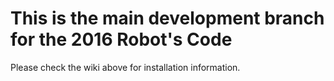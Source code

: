 # This is the main development branch for the 2016 Robot's Code

Please check the wiki above for installation information. 
